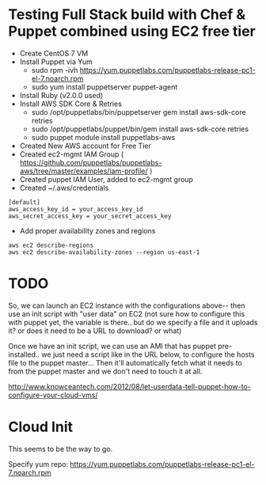 # Testing Full Stack build with Chef &amp; Puppet combined using EC2 free tier

* Create CentOS 7 VM
* Install Puppet via Yum
  * sudo rpm -ivh https://yum.puppetlabs.com/puppetlabs-release-pc1-el-7.noarch.rpm
  * sudo yum install puppetserver puppet-agent
* Install Ruby (v2.0.0 used)
* Install AWS SDK Core & Retries
  * sudo /opt/puppetlabs/bin/puppetserver gem install aws-sdk-core retries
  * sudo /opt/puppetlabs/puppet/bin/gem install aws-sdk-core retries
  * sudo puppet module install puppetlabs-aws
* Created New AWS account for Free Tier
* Created ec2-mgmt IAM Group ( https://github.com/puppetlabs/puppetlabs-aws/tree/master/examples/iam-profile/ )
* Created puppet IAM User, added to ec2-mgmt group
* Created ~/.aws/credentials
```
[default]
aws_access_key_id = your_access_key_id
aws_secret_access_key = your_secret_access_key

```
* Add proper availability zones and regions
```
aws ec2 describe-regions
aws ec2 describe-availability-zones --region us-east-1
```


# TODO
So, we can launch an EC2 instance with the configurations above-- then use an init script with "user data" on EC2 (not sure how to configure this with puppet yet, the variable is there.. but do we specify a file and it uploads it? or does it need to be a URL to download? or what)

Once we have an init script, we can use an AMI that has puppet pre-installed.. we just need a script like in the URL below, to configure the hosts file to the puppet master... Then it'll automatically fetch what it needs to from the puppet master and we don't need to touch it at all.

http://www.knowceantech.com/2012/08/let-userdata-tell-puppet-how-to-configure-your-cloud-vms/



# Cloud Init
This seems to be the way to go. 

Specify yum repo: https://yum.puppetlabs.com/puppetlabs-release-pc1-el-7.noarch.rpm